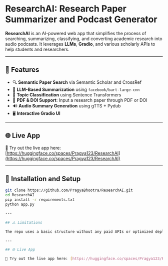 #  ResearchAI: Research Paper Summarizer and Podcast Generator

**ResearchAI** is an AI-powered web app that simplifies the process of searching, summarizing, classifying, and converting academic research into audio podcasts. It leverages **LLMs**, **Gradio**, and various scholarly APIs to help students and researchers.

---

## 🌟 Features

- 🔍 **Semantic Paper Search** via Semantic Scholar and CrossRef
- 📝 **LLM-Based Summarization** using `facebook/bart-large-cnn`
- 🧠 **Topic Classification** using Sentence Transformers
- 📂 **PDF & DOI Support**: Input a research paper through PDF or DOI
- 🔊 **Audio Summary Generation** using gTTS + Pydub
- 🖥️ **Interactive Gradio UI**

---

## 🌐 Live App

🔗 Try out the live app here: [https://huggingface.co/spaces/Pragya123/ResearchAI](https://huggingface.co/spaces/Pragya123/ResearchAI)

---


## 📂 Installation and Setup

```bash
git clone https://github.com/PragyaBhootra/ResearchAI.git
cd ResearchAI
pip install -r requirements.txt
python app.py

---

## ⚠️ Limitations

The repo uses a basic structure without any paid APIs or optimized deployment, and hence may take **longer time** to process.

---

## 🌐 Live App

🔗 Try out the live app here: [https://huggingface.co/spaces/Pragya123/ResearchAI](https://huggingface.co/spaces/Pragya123/ResearchAI)



